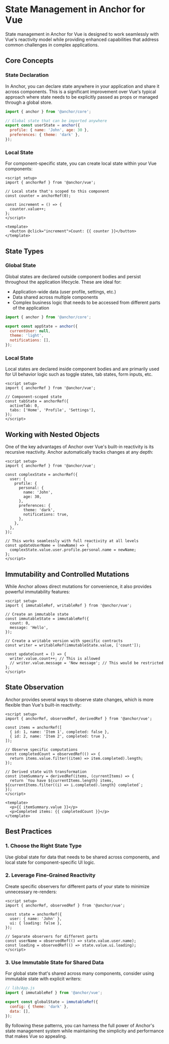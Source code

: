 # State Management in Anchor for Vue

State management in Anchor for Vue is designed to work seamlessly with Vue's reactivity model while providing enhanced capabilities that address common challenges in complex applications.

## Core Concepts

### State Declaration

In Anchor, you can declare state anywhere in your application and share it across components. This is a significant improvement over Vue's typical approach where state needs to be explicitly passed as props or managed through a global store.

```js
import { anchor } from '@anchor/core';

// Global state that can be imported anywhere
export const userState = anchor({
  profile: { name: 'John', age: 30 },
  preferences: { theme: 'dark' },
});
```

### Local State

For component-specific state, you can create local state within your Vue components:

```vue
<script setup>
import { anchorRef } from '@anchor/vue';

// Local state that's scoped to this component
const counter = anchorRef(0);

const increment = () => {
  counter.value++;
};
</script>

<template>
  <button @click="increment">Count: {{ counter }}</button>
</template>
```

## State Types

### Global State

Global states are declared outside component bodies and persist throughout the application lifecycle. These are ideal for:

- Application-wide data (user profile, settings, etc.)
- Data shared across multiple components
- Complex business logic that needs to be accessed from different parts of the application

```js
import { anchor } from '@anchor/core';

export const appState = anchor({
  currentUser: null,
  theme: 'light',
  notifications: [],
});
```

### Local State

Local states are declared inside component bodies and are primarily used for UI behavior logic such as toggle states, tab states, form inputs, etc.

```vue
<script setup>
import { anchorRef } from '@anchor/vue';

// Component-scoped state
const tabState = anchorRef({
  activeTab: 0,
  tabs: ['Home', 'Profile', 'Settings'],
});
</script>
```

## Working with Nested Objects

One of the key advantages of Anchor over Vue's built-in reactivity is its recursive reactivity. Anchor automatically tracks changes at any depth:

```vue
<script setup>
import { anchorRef } from '@anchor/vue';

const complexState = anchorRef({
  user: {
    profile: {
      personal: {
        name: 'John',
        age: 30,
      },
      preferences: {
        theme: 'dark',
        notifications: true,
      },
    },
  },
});

// This works seamlessly with full reactivity at all levels
const updateUserName = (newName) => {
  complexState.value.user.profile.personal.name = newName;
};
</script>
```

## Immutability and Controlled Mutations

While Anchor allows direct mutations for convenience, it also provides powerful immutability features:

```vue
<script setup>
import { immutableRef, writableRef } from '@anchor/vue';

// Create an immutable state
const immutableState = immutableRef({
  count: 0,
  message: 'Hello',
});

// Create a writable version with specific contracts
const writer = writableRef(immutableState.value, ['count']);

const updateCount = () => {
  writer.value.count++; // This is allowed
  // writer.value.message = 'New message'; // This would be restricted
};
</script>
```

## State Observation

Anchor provides several ways to observe state changes, which is more flexible than Vue's built-in reactivity:

```vue
<script setup>
import { anchorRef, observedRef, derivedRef } from '@anchor/vue';

const items = anchorRef([
  { id: 1, name: 'Item 1', completed: false },
  { id: 2, name: 'Item 2', completed: true },
]);

// Observe specific computations
const completedCount = observedRef(() => {
  return items.value.filter((item) => item.completed).length;
});

// Derived state with transformation
const itemSummary = derivedRef(items, (currentItems) => {
  return `You have ${currentItems.length} items, ${currentItems.filter((i) => i.completed).length} completed`;
});
</script>

<template>
  <p>{{ itemSummary.value }}</p>
  <p>Completed items: {{ completedCount }}</p>
</template>
```

## Best Practices

### 1. Choose the Right State Type

Use global state for data that needs to be shared across components, and local state for component-specific UI logic.

### 2. Leverage Fine-Grained Reactivity

Create specific observers for different parts of your state to minimize unnecessary re-renders:

```vue
<script setup>
import { anchorRef, observedRef } from '@anchor/vue';

const state = anchorRef({
  user: { name: 'John' },
  ui: { loading: false },
});

// Separate observers for different parts
const userName = observedRef(() => state.value.user.name);
const loading = observedRef(() => state.value.ui.loading);
</script>
```

### 3. Use Immutable State for Shared Data

For global state that's shared across many components, consider using immutable state with explicit writers:

```js
// lib/App.js
import { immutableRef } from '@anchor/vue';

export const globalState = immutableRef({
  config: { theme: 'dark' },
  data: [],
});
```

By following these patterns, you can harness the full power of Anchor's state management system while maintaining the simplicity and performance that makes Vue so appealing.
